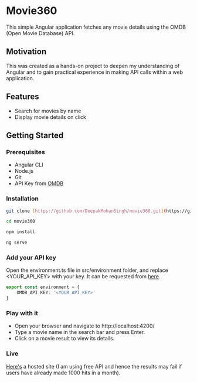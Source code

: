 # Movie360

This simple Angular application fetches any movie details using the OMDB (Open Movie Database) API.

## Motivation

This was created as a hands-on project to deepen my understanding of Angular and to gain practical experience in making API calls within a web application.

## Features

- Search for movies by name
- Display movie details on click

## Getting Started

### Prerequisites

- Angular CLI
- Node.js
- Git
- API Key from [OMDB](http://www.omdbapi.com/apikey.aspx)

### Installation

```bash
git clone [https://github.com/DeepakMohanSingh/movie360.git](https://github.com/DeepakMohanSingh/movie360.git)
```

```bash
cd movie360
```

```bash
npm install
```

```bash
ng serve
```

### Add your API key

Open the environment.ts file in src/environment folder, and replace <YOUR_API_KEY> with your key. It can be requested from [here](http://www.omdbapi.com/apikey.aspx).

``` typescript
export const environment = {
    OMDB_API_KEY: '<YOUR_API_KEY>'
}
```

### Play with it

- Open your browser and navigate to http://localhost:4200/
- Type a movie name in the search bar and press Enter.
- Click on a movie result to view its details.

### Live

[Here's](https://deepakmohansingh.github.io/movie360/) a hosted site (I am using free API and hence the results may fail if users have already made 1000 hits in a month).
